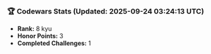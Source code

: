 ### 🏆 Codewars Stats (Updated: 2025-09-24 03:24:13 UTC)

- **Rank:** 8 kyu
- **Honor Points:** 3
- **Completed Challenges:** 1
